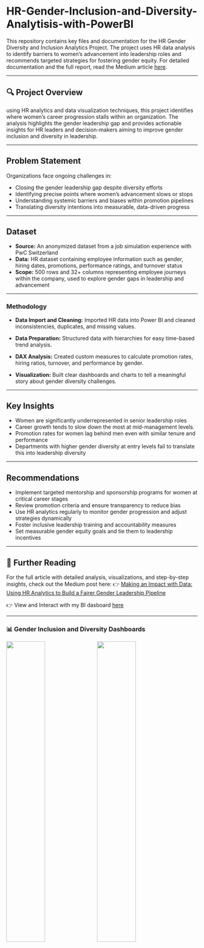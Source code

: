 # HR-Gender-Inclusion-and-Diversity-Analytisis-with-PowerBI
This repository contains key files and documentation for the HR Gender Diversity and Inclusion Analytics Project. The project uses HR data analysis to identify barriers to women’s advancement into leadership roles and recommends targeted strategies for fostering gender equity. For detailed documentation and the full report, read the Medium article [here](https://medium.com/@UjuEmmanuella/making-an-impact-with-data-using-hr-analytics-to-build-a-fairer-gender-leadership-pipeline-41ec2b777737).

---

## 🔍 Project Overview

using HR analytics and data visualization techniques, this project identifies where women’s career progression stalls within an organization. The analysis highlights the gender leadership gap and provides actionable insights for HR leaders and decision-makers aiming to improve gender inclusion and diversity in leadership.

---

## Problem Statement

Organizations face ongoing challenges in:

* Closing the gender leadership gap despite diversity efforts
* Identifying precise points where women’s advancement slows or stops
* Understanding systemic barriers and biases within promotion pipelines
* Translating diversity intentions into measurable, data-driven progress

---

## Dataset

* **Source:** An anonymized dataset from a job simulation experience with PwC Switzerland
* **Data:** HR dataset containing employee information such as gender, hiring dates, promotions, performance ratings, and turnover status
* **Scope:** 500 rows and 32+ columns representing employee journeys within the company, used to explore gender gaps in leadership and advancement


---

### Methodology

- **Data Import and Cleaning:** Imported HR data into Power BI and cleaned inconsistencies, duplicates, and missing values.

- **Data Preparation:** Structured data with hierarchies for easy time-based trend analysis.

- **DAX Analysis:** Created custom measures to calculate promotion rates, hiring ratios, turnover, and performance by gender.

- **Visualization:** Built clear dashboards and charts to tell a meaningful story about gender diversity challenges.

---

## Key Insights

* Women are significantly underrepresented in senior leadership roles
* Career growth tends to slow down the most at mid-management levels.
* Promotion rates for women lag behind men even with similar tenure and performance
* Departments with higher gender diversity at entry levels fail to translate this into leadership diversity

---

## Recommendations

* Implement targeted mentorship and sponsorship programs for women at critical career stages
* Review promotion criteria and ensure transparency to reduce bias
* Use HR analytics regularly to monitor gender progression and adjust strategies dynamically
* Foster inclusive leadership training and accountability measures
* Set measurable gender equity goals and tie them to leadership incentives

---

## 📖 Further Reading

For the full article with detailed analysis, visualizations, and step-by-step insights, check out the Medium post here:
👉 [Making an Impact with Data: Using HR Analytics to Build a Fairer Gender Leadership Pipeline](https://medium.com/@UjuEmmanuella/making-an-impact-with-data-using-hr-analytics-to-build-a-fairer-gender-leadership-pipeline-41ec2b777737)

👉 View and Interact with my BI dasboard [here](https://app.powerbi.com/view?r=eyJrIjoiMzlmOWFhYWQtZWMyOC00OTNjLWJmMDctNGI0YzllNzhiMjliIiwidCI6IjE0ODkzNGNiLWQyMDgtNGU1Ny1hNGNkLWE2YTY2YWIyMDgwMCJ9&pageName=78510d43e0e0a772a9d7)

---

<h3>📊 Gender Inclusion and Diversity Dashboards</h3>

<p float="left">
  <img src="./YourFolderName/Dashboard(Overview)-Gender%20Inclusion%20and%20Diversity%20Analysis.png" width="45%" />
  &nbsp;
  <img src="./YourFolderName/Dashboard(Breakdown)-Gender%20Inclusion%20and%20Diversity%20Analysis.png" width="45%" />
</p>

